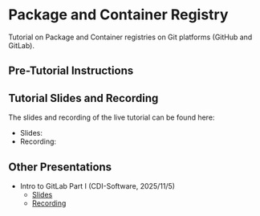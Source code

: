 # Package and Container Registry

Tutorial on Package and Container registries on Git platforms (GitHub and GitLab).

## Pre-Tutorial Instructions

<PlaceHolder>

## Tutorial Slides and Recording

The slides and recording of the live tutorial can be found here:

- Slides: [<PlaceHolder>]()
- Recording: [<PlaceHolder>]()

## Other Presentations

- Intro to GitLab Part I (CDI-Software, 2025/11/5)
  - [Slides](https://doimspp.sharepoint.com/:b:/r/sites/Software/Meeting%20History/Intro%20to%20GitLab%20Part%201.pdf?csf=1&web=1&e=2NqwfQ)
  - [Recording](https://doimspp.sharepoint.com/:v:/r/sites/Software/Meeting%20History/Intro%20to%20GitLab%20Part%20I-20241105_110219-Meeting%20Recording.mp4?csf=1&web=1&e=YBsoid)
